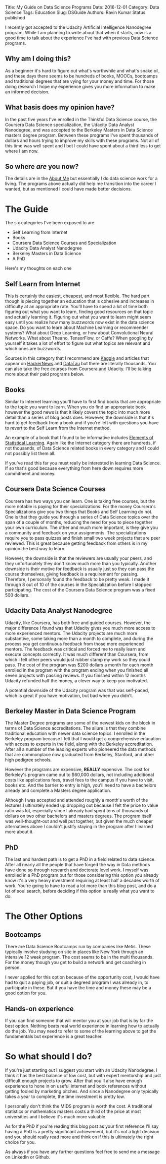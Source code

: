 Title: My Guide on Data Science Programs
Date: 2016-12-01
Category: Data Science 
Tags: Education
Slug: DSGuide 
Authors: Ravin Kumar
Status: published 

I recently got accepted to the Udacity Artificial Intelligence Nanodegree program.
While I am planning to write about that when it starts, now is a good
time to talk about the experience I've had with previous Data Science programs.  

## Why am I doing this?
As a beginner it's hard to figure out what's worthwhile and what's
snake oil, and these days there seems to be hundreds of books, MOOCs, bootcamps
and traditional degrees that are vying for your money and time. For those
doing research I hope my experience gives you more information to make
an informed decision.

## What basis does my opinion have?
In the past five years I've enrolled in the Thinkful Data Science course,
the Coursera Data Science specialization, the Udacity Data Analyst Nanodegree,
and was accepted to the Berkeley Masters in Data Science masters degree
program. Between these programs I've spent thousands of dollars and hours
trying to improve my skills with these programs. Not all of this time 
was well spent and I bet I could have spent about a third less to get
where I am now.

## So where *are* you now?
The details are in the [About Me](pages/About.html) but essentially I do
data science work for a living. The programs above actually did help me
transition into the career I wanted, but as mentioned I could have made better
decisions.

# The Guide
The six categories I've been exposed to are  

* Self Learning from Internet
* Books
* Coursera Data Science Courses and Specialization
* Udacity Data Analyst Nanodegree
* Berkeley Masters in Data Science
* A PhD

Here's my thoughts on each one

## Self Learn from Internet 
This is certainly the easiest, cheapest, and most flexible. The hard
part though is piecing together an education that is cohesive and increases
in difficulty at an appropriate rate. You'll have to spend a lot of time
both figuring out what you want to learn, finding good resources on that topic
and actually learning it. Figuring out what you want to learn might seem
easy until you realize how many buzzwords now exist in the data science space.
Do you want to learn about Machine Learning or recommender systems? What about
Deep Learning, or how about Convolutional Neural Networks. What about
Theano, TensorFlow, or Caffe? When googling by yourself it takes a lot
of effort to figure out what topics are relevant and which ones are buzzwords.

Sources in this category that I recommend are [Kaggle](www.kaggle.com) and 
articles that appear on [HackerNews](www.hackernews.com) and [DataTau](www.datatau.com)
but there are literally thousands. You can also take the free courses 
from Coursera and Udacity. I'll be talking more about their paid programs
below.

## Books
Similar to Internet learning you'll have to first find books that are
appropriate to the topic you want to learn. When you do find an appropriate
book however the good news is that it likely covers the topic into much
more detail than a series of blog posts does. However, the downside is that
it's hard to get feedback from a book and if you're left with questions
you have to revert to the Self Learn from the Internet method.

An example of a book that I found to be informative includes
[Elements of Statistical Learning](http://statweb.stanford.edu/~tibs/ElemStatLearn/).
Again like the Internet category there are hundreds, if not thousands, of 
Data Science related books in every category and I could not possibly list
them all.  


If you've read this far you must really be interested in learning Data Science.
If so that's good because everything from here down requires more commitment
and money.

## Coursera Data Science Courses
Coursera has two ways you can learn. One is taking free courses, but the 
more notable is paying for their specializations. For the money Coursera's
Specializations give you two things that Books and Self Learning do not.
One is that they guide you through a series of Data Science topics over the
span of a couple of months, reducing the need for you to piece together
your own curriculum. The other and much more important, is they give you
a community and feedback on your assignments. The specializations require
you to pass quizzes and finish small two week projects that are peer reviewed. 
This is great because
getting feedback from others is in my opinion the best way to learn.

However, the downside is that the reviewers are usually your peers, and they
unfortunately they don't know much more than you typically. Another downside
is their motive for feedback is usually just so they can pass the course themselves,
giving feedback is a requirement for passing. Therefore, I personally found
the feedback to be pretty weak. I made it through 8 out of 10 of the
courses in the Specialization before I stopped participating. The cost
of the Coursera Data Science program was a fixed 500 dollars.

## Udacity Data Analyst Nanodegree
Udacity, like Coursera, has both free and guided courses. However, the major
difference I found was that Udacity gives you much more access to more experienced
mentors. The Udacity projects are much more substantive, some taking more 
than a month to complete, and during the process you get continuous feedback
from those more experienced mentors. The feedback was critical and 
forced me to really learn and execute concepts correctly. It was much different
than Coursera, from which i felt other peers would just rubber stamp my 
work so they could pass. The cost of the program was $200 dollars a month
for each month enrolled in the program with the program ending when you finished
all seven projects with passing reviews. If you finished within 12 months
Udacity refunded half the money, a clever way to keep you motivated.

A potential downside of the Udacity program was that was self-paced, which 
is great if you have motivation, but bad when you didn't. 

## Berkeley Master in Data Science Program
The Master Degree programs are some of the newest kids on the block in terms
of Data Science accreditations. The allure is that they combine traditional
education with newer data science topics. I enrolled in the 
Berkeley program because I felt that I would get a comprehensive education 
with access to experts in the field, along with the Berkeley accreditation.
After all a number of the leading experts who pioneered the data methods that
are commonplace now graduated from Berkeley, Stanford, and other high
pedigree schools.

However the programs are expensive, **REALLY** expensive. The cost
for Berkeley's program came out to $60,000 dollars, not including additional
costs like applications fees, travel fees to the campus if you have to visit,
books etc. And the barrier to entry is high, you'll need to have a bachelors already
and complete a Masters degree application.

Although I was accepted and attended roughly a month's worth of the lectures
I ultimately ended up dropping out because I felt the price to value ratio
was lot, especially since I already had spent tens of thousands of dollars on
two other bachelors and masters degrees. The program itself was well-thought-out
and well put together, but given the much cheaper alternatives above I couldn't
justify staying in the program after I learned more about it.

## PhD
The last and hardest path is to
get a PhD in a field related to data science. After all nearly all the people
that have forged the way in Data methods have done so through research
and doctorate level work. I myself was enrolled in a PhD program but for
those considering this option you already know it's a very heavy investment
requiring at least half a decades worth of work. You're going to have
to read a lot more than this blog post, and do a lot of soul search, before
deciding if this option is really what you want to do.

# The Other Options

## Bootcamps 
There are Data Science Bootcamps run by companies like Metis. These
typically involve studying on site in places like New York through an intensive
12 week program. The cost seems to be in the multi thousands. For the money
though you get to build a network and get coaching in person.

I never applied for this option because of the opportunity cost, I would
have had to quit a paying job, or quit a degreed program I was already in,
to participate in these. But if you have the time and money these may be a good
option for you.

## Hands-on experience
If you can find someone that will mentor you at your job that is by far
the best option. Nothing beats real world experience in learning how to actually
do the job. You may need to refer to some of the learning above to get the
fundamentals but experience is a great teacher.

# So what should I do?
If you're just starting out I suggest you start with an Udacity Nanodegree.
I think it has the best balance of low cost, but with expert mentorship
and just difficult enough projects to grow. After that you'll also have
enough experience to hone in on useful internet and book references without
getting fooled by marketing pitches.  And since a Nanodegree only typically
takes a year to complete, the time investment is pretty low.

I personally don't think the MIDS program is worth the cost. A traditional
statistics or mathematics masters costs a third of the price at most
universities and I believe it's much more valuable.

As for the PhD if you're reading this blog post as your first reference
I'll say having a PhD is a pretty significant achievement, but it's not a light
decision and you should really read more and think on if this is ultimately
the right choice for you.

As always if you have any further questions feel free to send me a message
on LinkedIn or Github. 

